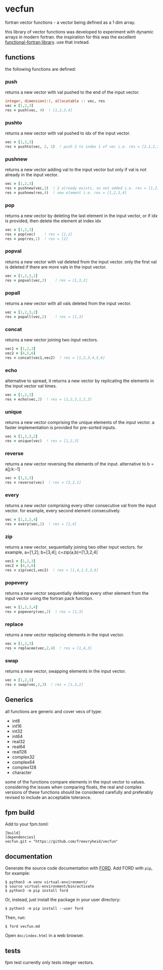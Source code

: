 # vecfun
fortran vector functions - a vector being defined as a 1 dim array.

this library of vector functions was developed to experiment with
dynamic arrays in modern fortran. the inspiration for this was the excellent
[functional-fortran library](https://github.com/wavebitscientific/functional-fortran).
use that instead.



## functions

the following functions are defined:

### push

returns a new vector with val pushed to the end of the input vector.

```fortran
integer, dimension(:), allocatable :: vec, res
vec = [1,2,3]
res = push(vec, 4)  ! [1,2,3,4]
```

### pushto

returns a new vector with val pushed to idx of the input vector.

```fortran
vec = [1,2,3]
res = pushto(vec, 2, 1)  ! push 2 to index 1 of vec i.e. res = [2,1,2,3]
```

### pushnew

returns a new vector adding val to the input vector but only if val is not already in the input vector.

```fortran
vec = [1,2,3]
res = pushnew(vec,2)  ! 2 already exists, so not added i.e. res = [1,2,3]
res = pushnew(res,4)  ! new element i.e. res = [1,2,3,4]
```

### pop

returns a new vector by deleting the last element in the input vector, or if idx is provided, then delete the element at index idx

```fortran
vec = [1,2,3]
res = pop(vec)    ! res = [1,2]
res = pop(res,1)  ! res = [2]
```

### popval

returns a new vector with val deleted from the input vector. only the first val is deleted if there are more vals in the input vector.

```fortran
vec = [1,2,3,2]
res = popval(vec,2)    ! res = [1,3,2]
```

### popall

returns a new vector with all vals deleted from the input vector.

```fortran
vec = [1,2,3,2]
res = popall(vec,2)    ! res = [1,3]
```

### concat

returns a new vector joining two input vectors.

```fortran
vec1 = [1,2,3]
vec2 = [4,5,6]
res = concat(vec1,vec2)  ! res = [1,2,3,4,5,6]
```

### echo

alternative to spread, it returns a new vector by replicating the elements in the input vector val times.

```fortran
vec = [1,2,3]
res = echo(vec,2)  ! res = [1,2,3,1,2,3]
```

### unique

returns a new vector comprising the unique elements of the input vector. a faster implementation is provided for pre-sorted inputs.

```fortran
vec = [1,2,3,2]
res = unique(vec)  ! res = [1,2,3]
```

### reverse

returns a new vector reversing the elements of the input. alternative to b = a[j:k:-1]

```fortran
vec = [1,2,3]
res = reverse(vec)  ! res = [3,2,1]
```

### every

returns a new vector comprising every other consecutive val from the input vector. for example, every second element consecutively.

```fortran
vec = [1,2,3,4]
res = every(vec,2)  ! res = [2,4]
```

### zip

returns a new vector, sequentially joining two other input vectors. for example, a=[1,2]; b=[3,4]; c=zip(a,b)=[1,3,2,4]

```fortran
vec1 = [1,2,3]
vec2 = [4,5,6]
res = zip(vec1,vec2)  ! res = [1,4,2,5,3,6]
```

### popevery

returns a new vector sequentially deleting every other element from the input vector using the fortran pack function.

```fortran
vec = [1,2,3,4]
res = popevery(vec,2)  ! res = [1,3]
```

### replace

returns a new vector replacing elements in the input vector.

```fortran
vec = [1,2,3]
res = replacee(vec,2,4)  ! res = [1,4,3]
```

### swap

returns a new vector, swapping elements in the input vector.

```fortran
vec = [1,2,3]
res = swap(vec,2,3)  ! res = [1,3,2]
```

## Generics

all functions are generic and cover vecs of type:

 - int8
 - int16
 - int32
 - int64
 - real32
 - real64
 - real128
 - complex32
 - complex64
 - complex128
 - character

some of the functions compare elements in the input vector to values.
considering the issues when comparing floats, the real and complex versions of these
functions should be considered carefully and preferably revised to include an acceptable
tolerance.

## fpm build

Add to your fpm.toml:

```
[build]
[dependencies]
vecfun.git = "https://github.com/freevryheid/vecfun"
```

## documentation

Generate the source code documentation with
[FORD](https://github.com/cmacmackin/ford). Add FORD with `pip`, for example:

```
$ python3 -m venv virtual-environment/
$ source virtual-environment/bin/activate
$ python3 -m pip install ford
```

Or, instead, just install the package in your user directory:

```
$ python3 -m pip install --user ford
```

Then, run:

```
$ ford vecfun.md
```

Open `doc/index.html` in a web browser.

## tests

fpm test currently only tests integer vectors.



